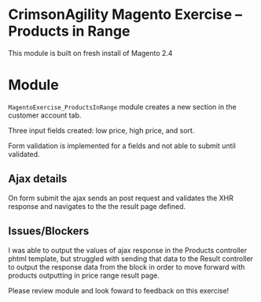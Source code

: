 # CrimsonAgility Magento Exercise – Products in Range

This module is built on fresh install of Magento 2.4

# Module 

`MagentoExercise_ProductsInRange` module creates a new section in the customer account tab.

Three input fields created: low price, high price, and sort. 

Form validation is implemented for a fields and not able to submit until validated.


## Ajax details

On form submit the ajax sends an post request and validates the XHR response and navigates to the the result page defined.

## Issues/Blockers

I was able to output the values of ajax response in the Products controller phtml template, but struggled with sending that data to the Result controller to output the response data from the block in order to move forward with products outputting in price range result page. 

Please review module and look foward to feedback on this exercise!



